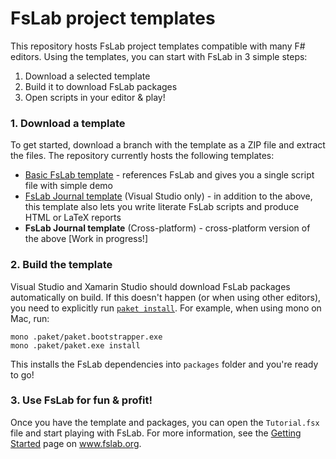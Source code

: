 FsLab project templates
=======================

This repository hosts FsLab project templates compatible with many F# editors.
Using the templates, you can start with FsLab in 3 simple steps:

 1. Download a selected template
 2. Build it to download FsLab packages
 3. Open scripts  in your editor & play!

### 1. Download a template

To get started, download a branch with the template as a ZIP file and extract the files.
The repository currently hosts the following templates:

 * [Basic FsLab template](https://github.com/fslaborg/FsLab.Templates/archive/basic.zip) -
   references FsLab and gives you a single script file with simple demo
 * [FsLab Journal template](https://github.com/fslaborg/FsLab.Templates/archive/journal-vs.zip) (Visual Studio only) -
   in addition to the above, this template also lets you write literate FsLab scripts and produce HTML or LaTeX reports
 * **FsLab Journal template** (Cross-platform) - cross-platform version of the above [Work in progress!]
 
### 2. Build the template

Visual Studio and Xamarin Studio should download FsLab packages automatically on build.
If this doesn't happen (or when using other editors), you need to explicitly run
[`paket install`](http://fsprojects.github.io/Paket/paket-install.html).
For example, when using mono on Mac, run:

    mono .paket/paket.bootstrapper.exe
    mono .paket/paket.exe install

This installs the FsLab dependencies into `packages` folder and you're ready to go!

### 3. Use FsLab for fun & profit!

Once you have the template and packages, you can open the `Tutorial.fsx` file and start playing
with FsLab. For more information, see the [Getting Started](http://fslab.org/getting-started/) page on www.fslab.org.
